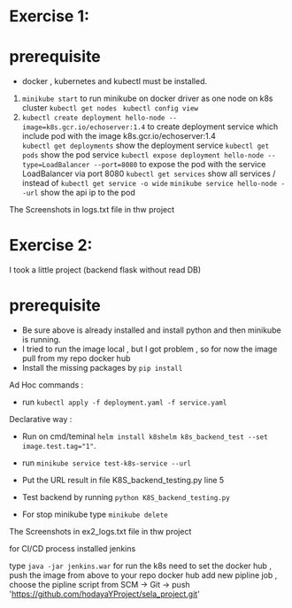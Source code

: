 # Exercise 1:
# prerequisite
* docker , kubernetes and kubectl must be installed.

1. `minikube start` to run minikube on docker driver as one node on k8s cluster
   `kubectl get nodes `
   `kubectl config view`
2.  `kubectl create deployment hello-node --image=k8s.gcr.io/echoserver:1.4` to create deployment service which include pod with the image k8s.gcr.io/echoserver:1.4    
    `kubectl get deployments` show the deployment service
    `kubectl get pods` show the pod service
    `kubectl expose deployment hello-node --type=LoadBalancer --port=8080` to expose the pod with the service LoadBalancer via port 8080
    `kubectl get services` show all services / instead of `kubectl get service -o wide`
    `minikube service hello-node --url` show the api ip to the pod 
   
The Screenshots in logs.txt file in thw project

   
# Exercise 2:
I took a little project (backend flask without read DB)
# prerequisite
* Be sure above is already installed and install python and then minikube is running.
* I tried to run the image local , but I got problem , so for now the image pull from my repo docker hub
* Install the missing packages by `pip install `

Ad Hoc commands :
* run `kubectl apply -f deployment.yaml -f service.yaml`

Declarative way :
* Run on cmd/teminal `helm install k8shelm k8s_backend_test --set image.test.tag="1"`.


* run `minikube service test-k8s-service --url`
* Put the URL result in file K8S_backend_testing.py line 5
* Test backend by running `python K8S_backend_testing.py`

* For stop minikube type `minikube delete` 

The Screenshots in ex2_logs.txt file in thw project


for CI/CD process installed jenkins 

type `java -jar jenkins.war`
for run the k8s need to set the docker hub , push the image from above to your repo docker hub
add new pipline job , choose the pipline script from SCM -> Git -> push 'https://github.com/hodayaYProject/sela_project.git'

